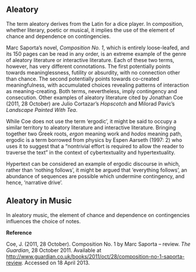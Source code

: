## Aleatory

The term aleatory derives from the Latin for a dice player. In composition, whether literary, poetic or musical, it implies the use of the element of chance and dependence on contingencies.

Marc Saporta’s novel, _Composition No. 1_, which is entirely loose-leafed, and its 150 pages can be read in any order, is an extreme example of the genre of aleatory literature or interactive literature. Each of these two terms, however, has very different connotations. The first potentially points towards meaninglessness, futility or absurdity, with no connection other than chance. The second potentially points towards co-created meaningfulness, with accumulated choices revealing patterns of interaction as meaning-creating. Both terms, nevertheless, imply contingency and consecution. Other examples of aleatory literature cited by Jonathan Coe (2011, 28 October) are Julio Cortazar’s _Hopscotch_ and Milorad Pavic’s _Landscape Painted With Tea_.

While Coe does not use the term ‘ergodic’, it might be said to occupy a similar territory to aleatory literature and interactive literature. Bringing together two Greek roots, _ergon_ meaning work and _hodos_ meaning path, ergodic is a term borrowed from physics by Espen Aarseth (1997: 2) who uses it to suggest that a “nontrivial effort is required to allow the reader to traverse the text” in the context of cybertextuality and hypertextuality.

Hypertext can be considered an example of ergodic discourse in which, rather than ‘nothing follows’, it might be argued that ‘everything follows’, an abundance of sequences are possible which undermine contingency, and hence, ‘narrative drive’.

## Aleatory in Music

In aleatory music, the element of chance and dependence on contingencies influences the choice of notes.

**Reference**

Coe, J. (2011, 28 October). Composition No. 1 by Marc Saporta – review. _The Guardian_, 28 October 2011\. Available at [<span class="s1">http://www.guardian.co.uk/books/2011/oct/28/composition-no-1-saporta-review</span>](http://www.guardian.co.uk/books/2011/oct/28/composition-no-1-saporta-review). Accessed on 18 April 2013.
